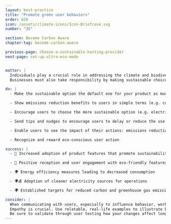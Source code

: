 ```yaml
---
layout: best-practice
title: "Promote green user behaviors"
order: 620
icon: /assets/climate-icons/Icon-Briefcase.svg
number: "35"

section: Become Carbon Aware
chapter-tag: become-carbon-aware

previous-page: choose-a-sustainable-hosting-provider
next-page: set-up-ultra-eco-mode


matter: |
  Individuals play a crucial role in addressing the climate and biodiversity crises through electing governments and influencing societal change. While some consumers actively engage and expect businesses to take environmental action, not everyone will embrace environmentalism immediately. Education remains essential for building awareness, empowering mindful choices, and advancing sustainability.
  Businesses must also take responsibility by making sustainable choices the default in their products. This approach reduces friction for users and increases adoption of green features and behaviours.

do: |
  - Make the sustainable option the default one for your product as much as possible (e.g. choosing the lowest carbon-emitting option for users: itinerary, delivery method, product, enabling carbon-aware charging features, etc.)

  - Show emissions reduction benefits to users in simple terms (e.g. cost reduction, % of CO2 saved vs another product or usage, and other relevant environmental and societal benefits)

  - Encourage users to choose the more sustainable option (e.g. electric car vs. regular car for a car manufacturer, train vs. plane trip for a transportation company)

  - Send tips and nudges to encourage users to delay or reduce the use of products or services when resources are scarce (e.g. water in summer, electricity during peak hours)

  - Enable users to see the impact of their actions: emissions reduction and positive impact of initiatives supported. However, it is important to note that you should not shift environmental responsibility onto end users. This responsibility falls on you and your company.

  - Recognize and reward eco-conscious user action

success: |
  - 🧑 Increased adoption of product features that promote sustainability

  - 🧑 Positive reception and user engagement with eco-friendly features

  - 🌍 Energy efficiency measures leading to decreased consumption

  - 🌍💰 Adoption of cleaner electricity sources for operations

  - 🌍 Established targets for reduced carbon and greenhouse gas emissions

consider: |
  When communicating with users, especially to influence behavior, work closely with your Marketing and Product Marketing teams. The right tone and content are essential—avoid moralizing and focus on a positive, uplifting approach.
  Empathy is crucial. Use relatable, real-life examples to illustrate benefits in meaningful ways (see [*Green Nudges](https://www.green-nudges.com/)* for inspiration). Simply citing CO₂e savings or comparing them to cars taken off the road won't resonate with everyone. Instead, research your audience, understand their values, and frame your message in ways that feel personally relevant and compelling.
  Be sure to validate through user testing how your changes affect long-term user behavior.
---
```

